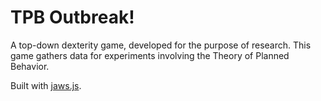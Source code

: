 TPB Outbreak!
=================

A top-down dexterity game, developed for the purpose of research.  This game gathers data for experiments involving the Theory of Planned Behavior. 

Built with [jaws.js](http://jawsjs.com "jaws.js").